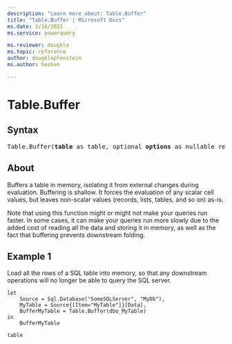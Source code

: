 ```yaml
---
description: "Learn more about: Table.Buffer"
title: "Table.Buffer | Microsoft Docs"
ms.date: 2/16/2022
ms.service: powerquery

ms.reviewer: dougklo
ms.topic: reference
author: dougklopfenstein
ms.author: bezhan

---
```

# Table.Buffer

## Syntax

<pre>
Table.Buffer(<b>table</b> as table, optional <b>options</b> as nullable record) as table
</pre>
  
## About

Buffers a table in memory, isolating it from external changes during evaluation. Buffering is shallow. It forces the evaluation of any scalar cell values, but leaves non-scalar values (records, lists, tables, and so on) as-is.

Note that using this function might or might not make your queries run faster. In some cases, it can make your queries run more slowly due to the added cost of reading all the data and storing it in memory, as well as the fact that buffering prevents downstream folding.

## Example 1

Load all the rows of a SQL table into memory, so that any downstream operations will no longer be able to query the SQL server.

```powerquery-m
let
    Source = Sql.Database("SomeSQLServer", "MyDb"),
    MyTable = Source{[Item="MyTable"]}[Data],
    BufferMyTable = Table.Buffer(dbo_MyTable)
in
    BufferMyTable
```

```powerquery-m
table
```
